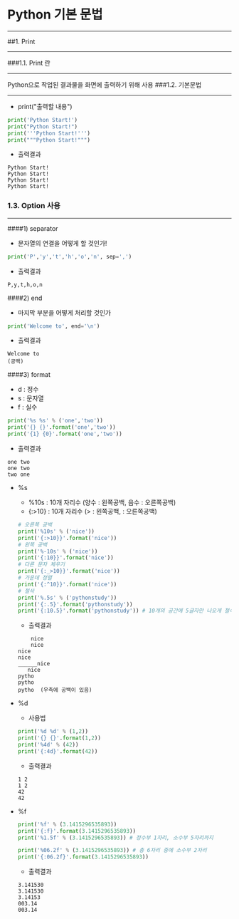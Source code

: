 # Python 기본 문법
***
##1. Print
***
###1.1. Print 란
***
Python으로 작업된 결과물을 화면에 출력하기 위해 사용
###1.2. 기본문법
***
* print("출력할 내용")
```python
print('Python Start!')
print("Python Start!")
print('''Python Start!''')
print("""Python Start!""")
```
* 출력결과
```text
Python Start!
Python Start!
Python Start!
Python Start!
```
### 1.3. Option 사용
***
####1) separator
* 문자열의 연결을 어떻게 할 것인가!
```python
print('P','y','t','h','o','n', sep=',')
```
* 출력결과
```text
P,y,t,h,o,n
```
####2) end
* 마지막 부분을 어떻게 처리할 것인가
```python
print('Welcome to', end='\n')
```
* 출력결과
```text
Welcome to
(공백)
```
####3) format
* d : 정수
* s : 문자열
* f : 실수
```python
print('%s %s' % ('one','two'))
print('{} {}'.format('one','two'))
print('{1} {0}'.format('one','two'))
```
* 출력결과
```text
one two
one two
two one
```
* %s
    - %10s : 10개 자리수 (양수 : 왼쪽공백, 음수 : 오른쪽공백)
    - {:>10} : 10개 자리수 (> : 왼쪽공백, : 오른쪽공백)
    ```python
    # 오른쪽 공백
    print('%10s' % ('nice'))
    print('{:>10}}'.format('nice'))
    # 왼쪽 공백
    print('%-10s' % ('nice'))
    print('{:10}}'.format('nice'))
    # 다른 문자 체우기
    print('{:_>10}}'.format('nice'))
    # 가운데 정렬
    print('{:^10}}'.format('nice'))
    # 절삭
    print('%.5s' % ('pythonstudy'))
    print('{:.5}'.format('pythonstudy'))
    print('{:10.5}'.format('pythonstudy')) # 10개의 공간에 5글자만 나오게 절삭
    ```
    - 출력결과
    ```text
        nice
        nice
    nice      
    nice      
    ______nice
       nice   
    pytho
    pytho
    pytho  (우측에 공백이 있음)
    ```
  
* %d
    - 사용법
    ```python
    print('%d %d' % (1,2))
    print('{} {}'.format(1,2))
    print('%4d' % (42))
    print('{:4d}'.format(42))
    ```
    - 출력결과
    ```text
    1 2
    1 2
    42
    42
    ```
* %f
    ```python
    print('%f' % (3.1415296535893))
    print('{:f}'.format(3.1415296535893))
    print('%1.5f' % (3.1415296535893)) # 정수부 1자리, 소수부 5자리까지
    
    print('%06.2f' % (3.1415296535893)) # 총 6자리 중에 소수부 2자리
    print('{:06.2f}'.format(3.1415296535893))
    ```
    - 출력결과
    ```text
    3.141530
    3.141530
    3.14153
    003.14
    003.14
    ```